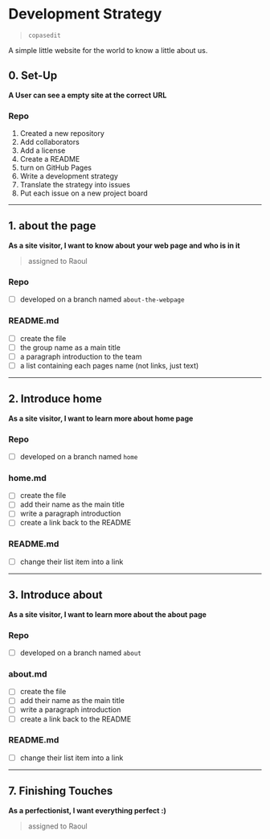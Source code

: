 # Development Strategy

> `copasedit`

A simple little website for the world to know a little about us.

## 0. Set-Up

__A User can see a empty site at the correct URL__



### Repo

1. Created a new repository
1. Add collaborators
1. Add a license
1. Create a README
1. turn on GitHub Pages
1. Write a development strategy
1. Translate the strategy into issues
1. Put each issue on a new project board

---

## 1. about the page

__As a site visitor, I want to know about your web page and who is in it__

> assigned to Raoul

### Repo

- [ ] developed on a branch named `about-the-webpage`

### README.md

- [ ] create the file
- [ ] the group name as a main title
- [ ] a paragraph introduction to the team
- [ ] a list containing each pages name (not links, just text)

---

## 2. Introduce home

__As a site visitor, I want to learn more about home page__



### Repo

- [ ] developed on a branch named `home`

### home.md

- [ ] create the file
- [ ] add their name as the main title
- [ ] write a paragraph introduction
- [ ] create a link back to the README

### README.md

- [ ] change their list item into a link

---

## 3. Introduce about

__As a site visitor, I want to learn more about the about page__



### Repo

- [ ] developed on a branch named `about`

### about.md

- [ ] create the file
- [ ] add their name as the main title
- [ ] write a paragraph introduction
- [ ] create a link back to the README

### README.md

- [ ] change their list item into a link

---


## 7. Finishing Touches

__As a perfectionist, I want everything perfect :)__

> assigned to Raoul
